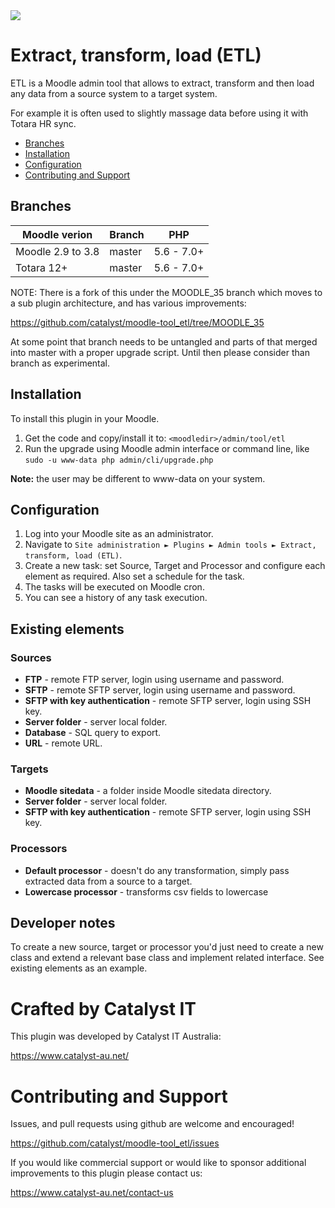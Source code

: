 <a href="https://travis-ci.org/catalyst/moodle-tool_etl">
<img src="https://api.travis-ci.org/catalyst/moodle-tool_etl.svg?branch=master">
</a>

# Extract, transform, load (ETL)
ETL is a Moodle admin tool that allows to extract, transform and then load any data from a source system to a target system.

For example it is often used to slightly massage data before using it with Totara HR sync.

* [Branches](#branches)
* [Installation](#installation)
* [Configuration](#configuration)
* [Contributing and Support](#contributing-and-support)


## Branches

| Moodle verion     | Branch  | PHP        |
| ----------------- | ------- | ---------- |
| Moodle 2.9 to 3.8 | master  | 5.6 - 7.0+ |
| Totara 12+        | master  | 5.6 - 7.0+ |

NOTE: There is a fork of this under the MOODLE_35 branch which moves to a sub plugin architecture, and has various improvements:

https://github.com/catalyst/moodle-tool_etl/tree/MOODLE_35

At some point that branch needs to be untangled and parts of that merged into master with a proper upgrade script. Until then please consider than branch as experimental.


## Installation
To install this plugin in your Moodle.
1. Get the code and copy/install it to: `<moodledir>/admin/tool/etl`
2. Run the upgrade using Moodle admin interface or command line, like `sudo -u www-data php admin/cli/upgrade.php`

**Note:** the user may be different to www-data on your system.

## Configuration
1. Log into your Moodle site as an administrator.
2. Navigate to  `Site administration ► Plugins ► Admin tools ► Extract, transform, load (ETL)`.
3. Create a new task: set Source, Target and Processor and configure each element as required. Also set a schedule for the task.
4. The tasks will be executed on Moodle cron.
5. You can see a history of any task execution.

## Existing elements

### Sources
* **FTP** - remote FTP server, login using username and password.
* **SFTP** - remote SFTP server, login using username and password.
* **SFTP with key authentication** - remote SFTP server, login using SSH key.
* **Server folder** - server local folder.
* **Database** - SQL query to export.
* **URL** - remote URL.

### Targets
* **Moodle sitedata** - a folder inside Moodle sitedata directory.
* **Server folder** - server local folder.
* **SFTP with key authentication** - remote SFTP server, login using SSH key.


### Processors
* **Default processor** - doesn't do any transformation, simply pass extracted data from a source to a target.
* **Lowercase processor** - transforms csv fields to lowercase 

## Developer notes
To create a new source, target or processor you'd just need to create a new class and extend a relevant base class and implement related interface. See existing elements as an example.

# Crafted by Catalyst IT

This plugin was developed by Catalyst IT Australia:

https://www.catalyst-au.net/

# Contributing and Support

Issues, and pull requests using github are welcome and encouraged!

https://github.com/catalyst/moodle-tool_etl/issues

If you would like commercial support or would like to sponsor additional improvements
to this plugin please contact us:

https://www.catalyst-au.net/contact-us
